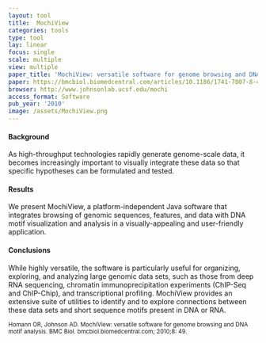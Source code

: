 ```yaml
---
layout: tool
title:  MochiView
categories: tools
type: tool
lay: linear
focus: single
scale: multiple
view: multiple
paper_title: 'MochiView: versatile software for genome browsing and DNA motif analysis'
paper: https://bmcbiol.biomedcentral.com/articles/10.1186/1741-7007-8-49
browser: http://www.johnsonlab.ucsf.edu/mochi
access_format: Software
pub_year: '2010'
image: /assets/MochiView.png
---
```

<h4>Background</h4>
As high-throughput technologies rapidly generate genome-scale data, it becomes increasingly important to visually integrate these data so that specific hypotheses can be formulated and tested.

<h4>Results</h4>
We present MochiView, a platform-independent Java software that integrates browsing of genomic sequences, features, and data with DNA motif visualization and analysis in a visually-appealing and user-friendly application.

<h4>Conclusions</h4>
While highly versatile, the software is particularly useful for organizing, exploring, and analyzing large genomic data sets, such as those from deep RNA sequencing, chromatin immunoprecipitation experiments (ChIP-Seq and ChIP-Chip), and transcriptional profiling. MochiView provides an extensive suite of utilities to identify and to explore connections between these data sets and short sequence motifs present in DNA or RNA.


<small>Homann OR, Johnson AD. MochiView: versatile software for genome browsing and DNA motif analysis. BMC Biol. bmcbiol.biomedcentral.com; 2010;8: 49.</small>
